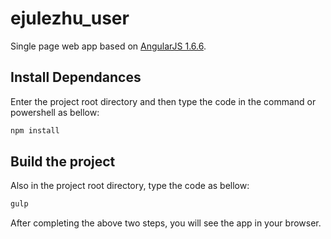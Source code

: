 # ejulezhu_user

Single page web app based on [AngularJS 1.6.6](https://code.angularjs.org/1.6.6/docs/api).

## Install Dependances

Enter the project root directory and then type the code in the command or powershell as bellow:

```powershell
npm install
```

## Build the project

Also in the project root directory, type the code as bellow:

```powershell
gulp
```

After completing the above two steps, you will see the app in your browser.